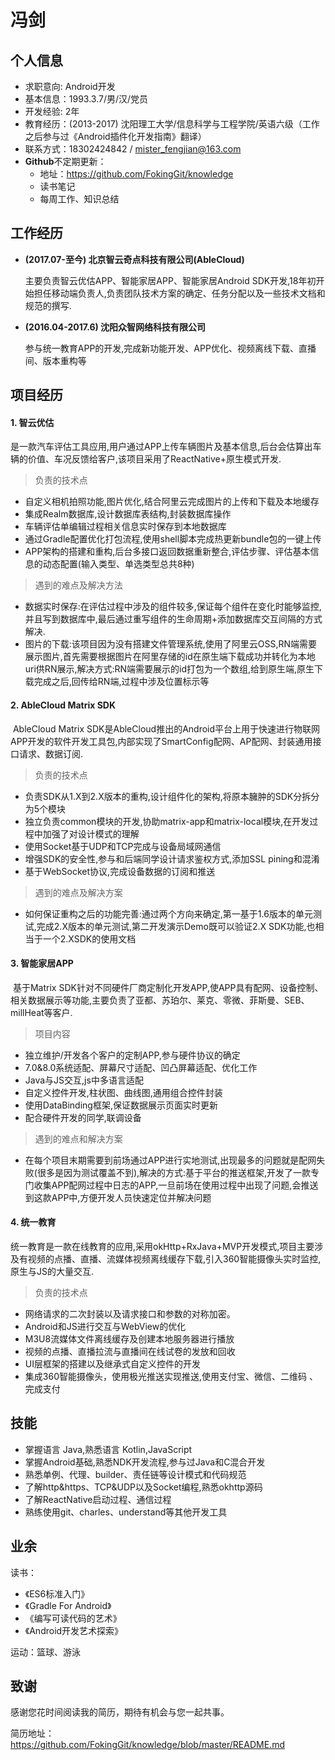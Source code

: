 # 冯剑

## 个人信息

- 求职意向:   Android开发
- 基本信息：1993.3.7/男/汉/党员
- 开发经验:   2年
- 教育经历：(2013-2017) 沈阳理工大学/信息科学与工程学院/英语六级（工作之后参与过《Android插件化开发指南》翻译）
- 联系方式：18302424842 / mister_fengjian@163.com
- **Github**不定期更新：
  - 地址：https://github.com/FokingGit/knowledge
  - 读书笔记
  - 每周工作、知识总结

## 工作经历

- **(2017.07-至今) 北京智云奇点科技有限公司(AbleCloud)** 

  主要负责智云优估APP、智能家居APP、智能家居Android SDK开发,18年初开始担任移动端负责人,负责团队技术方案的确定、任务分配以及一些技术文档和规范的撰写.

- **(2016.04-2017.6) 沈阳众智网络科技有限公司**

  参与统一教育APP的开发,完成新功能开发、APP优化、视频离线下载、直播间、版本重构等

## 项目经历

#### 1. 智云优估

​	是一款汽车评估工具应用,用户通过APP上传车辆图片及基本信息,后台会估算出车辆的价值、车况反馈给客户,该项目采用了ReactNative+原生模式开发.

> 负责的技术点

- 自定义相机拍照功能,图片优化,结合阿里云完成图片的上传和下载及本地缓存
- 集成Realm数据库,设计数据库表结构,封装数据库操作
- 车辆评估单编辑过程相关信息实时保存到本地数据库
- 通过Gradle配置优化打包流程,使用shell脚本完成热更新bundle包的一键上传
- APP架构的搭建和重构,后台多接口返回数据重新整合,评估步骤、评估基本信息的动态配置(输入类型、单选类型总共8种)

> 遇到的难点及解决方法

- 数据实时保存:在评估过程中涉及的组件较多,保证每个组件在变化时能够监控,并且写到数据库中,最后通过重写组件的生命周期+添加数据库交互间隔的方式解决.
- 图片的下载:该项目因为没有搭建文件管理系统,使用了阿里云OSS,RN端需要展示图片,首先需要根据图片在阿里存储的id在原生端下载成功并转化为本地uri供RN展示,解决方式:RN端需要展示的id打包为一个数组,给到原生端,原生下载完成之后,回传给RN端,过程中涉及位置标示等

#### 2. AbleCloud Matrix SDK

​	AbleCloud Matrix SDK是AbleCloud推出的Android平台上用于快速进行物联网APP开发的软件开发工具包,内部实现了SmartConfig配网、AP配网、封装通用接口请求、数据订阅.

> 负责的技术点

- 负责SDK从1.X到2.X版本的重构,设计组件化的架构,将原本臃肿的SDK分拆分为5个模块
- 独立负责common模块的开发,协助matrix-app和matrix-local模块,在开发过程中加强了对设计模式的理解
- 使用Socket基于UDP和TCP完成与设备局域网通信
- 增强SDK的安全性,参与和后端同学设计请求鉴权方式,添加SSL pining和混淆
- 基于WebSocket协议,完成设备数据的订阅和推送

> 遇到的难点及解决方案

- 如何保证重构之后的功能完善:通过两个方向来确定,第一基于1.6版本的单元测试,完成2.X版本的单元测试,第二开发演示Demo既可以验证2.X SDK功能,也相当于一个2.XSDK的使用文档

#### 3. 智能家居APP

​	基于Matrix SDK针对不同硬件厂商定制化开发APP,使APP具有配网、设备控制、相关数据展示等功能,主要负责了亚都、苏珀尔、莱克、零微、菲斯曼、SEB、millHeat等客户.

> 项目内容

- 独立维护/开发各个客户的定制APP,参与硬件协议的确定
- 7.0&8.0系统适配、屏幕尺寸适配、凹凸屏幕适配、优化工作
- Java与JS交互,js中多语言适配
- 自定义控件开发,柱状图、曲线图,通用组合控件封装
- 使用DataBinding框架,保证数据展示页面实时更新
- 配合硬件开发的同学,联调设备

> 遇到的难点和解决方案

- 在每个项目末期需要到前场通过APP进行实地测试,出现最多的问题就是配网失败(很多是因为测试覆盖不到),解决的方式:基于平台的推送框架,开发了一款专门收集APP配网过程中日志的APP,一旦前场在使用过程中出现了问题,会推送到这款APP中,方便开发人员快速定位并解决问题

#### 4. 统一教育

​	统一教育是一款在线教育的应用,采用okHttp+RxJava+MVP开发模式,项目主要涉及有视频的点播、直播、流媒体视频离线缓存下载,引入360智能摄像头实时监控,原生与JS的大量交互.

> 负责的技术点

- 网络请求的二次封装以及请求接口和参数的对称加密。
- Android和JS进行交互与WebView的优化
- M3U8流媒体文件离线缓存及创建本地服务器进行播放
- 视频的点播、直播拉流与直播间在线试卷的发放和回收
- UI层框架的搭建以及继承式自定义控件的开发
- 集成360智能摄像头，使用极光推送实现推送,使用支付宝、微信、二维码 、完成支付

## 技能

- 掌握语言 Java,熟悉语言 Kotlin,JavaScript
- 掌握Android基础,熟悉NDK开发流程,参与过Java和C混合开发
- 熟悉单例、代理、builder、责任链等设计模式和代码规范
- 了解http&https、TCP&UDP以及Socket编程,熟悉okhttp源码
- 了解ReactNative启动过程、通信过程
- 熟练使用git、charles、understand等其他开发工具

## 业余

读书：

- 《ES6标准入门》
- 《Gradle For Android》
- 《编写可读代码的艺术》
- 《Android开发艺术探索》

运动：篮球、游泳

## 致谢

感谢您花时间阅读我的简历，期待有机会与您一起共事。

简历地址：https://github.com/FokingGit/knowledge/blob/master/README.md

